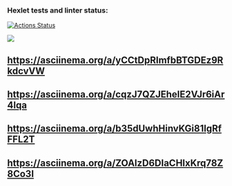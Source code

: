### Hexlet tests and linter status:
[![Actions Status](https://github.com/cillesh30/java-project-61/actions/workflows/hexlet-check.yml/badge.svg)](https://github.com/cillesh30/java-project-61/actions)

<a href="https://codeclimate.com/github/cillesh30/java-project-61/maintainability"><img src="https://api.codeclimate.com/v1/badges/15c0b51d2286f943cbfb/maintainability" /></a>

<h2><a href="https://asciinema.org/a/yCCtDpRImfbBTGDEz9RkdcvVW">https://asciinema.org/a/yCCtDpRImfbBTGDEz9RkdcvVW</a></h2>

<h2><a href="https://asciinema.org/a/cqzJ7QZJEheIE2VJr6iAr4lqa">https://asciinema.org/a/cqzJ7QZJEheIE2VJr6iAr4lqa</a></h2>

<h2><a href="https://asciinema.org/a/b35dUwhHinvKGi81lgRfFFL2T">https://asciinema.org/a/b35dUwhHinvKGi81lgRfFFL2T</a></h2>

<h2><a href="https://asciinema.org/a/ZOAlzD6DIaCHIxKrq78Z8Co3I">https://asciinema.org/a/ZOAlzD6DIaCHIxKrq78Z8Co3I</a></h2>
